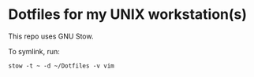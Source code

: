 # Dotfiles for my UNIX workstation(s)

This repo uses GNU Stow.

To symlink, run:

~~~
stow -t ~ -d ~/Dotfiles -v vim
~~~
